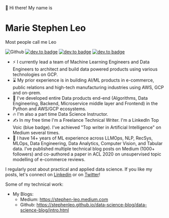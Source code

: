 👋 Hi there! My name is 
# **Marie Stephen Leo**

Most people call me Leo

![Github](https://img.shields.io/github/followers/stephenleo?style=social) 
[![dev.to badge](https://img.shields.io/badge/-Marie%20Stephen%20Leo-blue?style=flat&logo=linkedin)](https://www.linkedin.com/in/marie-stephen-leo/) 
[![dev.to badge](https://img.shields.io/badge/-Medium-blueviolet?style=flat&logo=medium)](https://stephen-leo.medium.com/)
[![dev.to badge](https://img.shields.io/badge/-🤗%20Huggingface%20Space-blue?style=flat)](https://huggingface.co/stephenleo)

- ⚡ I currently lead a team of Machine Learning Engineers and Data Engineers to architect and build data powered products using various technologies on GCP. 
- ⌛ My prior experience is in building AI/ML products in e-commerce, public relations and high-tech manufacturing industries using AWS, GCP and on-prem.
- 🦄 I've developed entire Data products end-end (Algorithms, Data Engineering, Backend, Microservice middle layer and Frontend) in the Python and AWS/GCP ecosystems.
- 🔥 I'm also a part time Data Science Instructor.
- ✍️ In my free time I'm a Freelance Technical Writer. I'm a LinkedIn Top Voic (blue badge). I've achieved "Top writer in Artificial Intelligence" on Medium several times.
- 💪 I have 14+ years of ML experience across LLMOps, NLP, RecSys, MLOps, Data Engineering, Data Analytics, Computer Vision, and Tabular data. I’ve published multiple technical blog posts on Medium (1000+ followers) and co-authored a paper in ACL 2020 on unsupervised topic modelling of e-commerce reviews. 

I regularly post about practical and applied data science. If you like my posts, let's connect on [Linkedin](https://www.linkedin.com/in/marie-stephen-leo/) or on [Twitter](https://twitter.com/MarieStephenLeo)!

Some of my technical work:
- My Blogs: 
    - Medium: https://stephen-leo.medium.com
    - Github: https://stephenleo.github.io/data-science-blog/data-science-blog/intro.html
